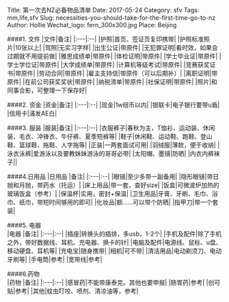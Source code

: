 Title: 第一次去NZ必备物品清单
Date: 2017-05-24
Category: sfv
Tags: mm,life,sfv
Slug: necessities-you-should-take-for-the-first-time-go-to-nz
Author: Hollie
Wechat_logo: fern_300x300.jpg
Place: Beijing

####1. 文件
|文件|备注|
|:---|:--|
|护照|首页、签证页复印携带|
|护照标准照片|10张以上|
|驾照|无实习字样|
|出生公证|带原件|
|无犯罪证明|看时效，如果会过期就不用提前做|
|雅思成绩单|带原件|
|体检证明|带原件|
|学士毕业证|带原件|
|学士学位证|带原件|
|大学成绩单|带原件|
|计算机等级考试|带原件|
|竞赛获奖证书|带原件|
|劳动合同|带原件|
|雇主支持信|带原件（可以后期补）|
|离职证明|带原件|
|在前公司获奖奖状|带原件|
|纳税清单|带原件|
|社保证明|带原件|
|照片|和同事合影，可整理一下保存好|

####2. 资金
|资金|备注|
|:---|:--|
|现金|1w纽币以内|
|银联卡|电子银行要带u盾|
|信用卡|浦发AE白|

####3. 服装
|服装|备注|
|:---|:--|
|衣服裤子|春秋为主，T恤衫、运动装、休闲装、毛衣、冲锋衣、牛仔裤、夏季短裤等|
|鞋子|休闲鞋、运动鞋、跑鞋、登山鞋、篮球鞋、拖鞋、人字拖等|
|正装|一两套面试可用|
|羽绒服|薄款，便于收纳|
|泳衣泳裤|爱游泳以及要教妹妹游泳的哥哥必带|
|太阳帽、墨镜|防晒|
|内衣内裤袜子||

####4.日用品
|日用品	|备注|
|:---|:--|
|眼镜|至少多带一副备用|
|隐形眼镜|带日抛和月抛，带药水（托运）|
|床上用品|带一套，查好size|
|饭盒|可微波炉加热的玻璃饭盒（参考）|
|保温杯|实用，密封+保温|
|卫生用品|牙膏、牙刷、毛巾、浴巾、纸巾，带短时间够用的即可|
|化妆品|额……可以带个防晒|
|指甲刀|带一个套装|

####5. 电器	
|电器		|备注|
|:---|:--|
|插座|转换头的插排，多usb，1-2个|
|手机及配件|除了手机之外，带好数据线、耳机、充电器、换卡的针|
|电脑及配件|电源线、鼠标、u盘、移动硬盘、耳机等|
|充电宝|随身携带|
|相机|可不带|
|清洁用品|电动剃须刀、电动牙刷等|
|手电筒|参考|
|宽带线|参考|

####6.药物		
|药物			|备注|
|:---|:--|
|感冒药|不能带康泰克。其他也要申报|
|肠胃药|参考|
|创可贴|参考|
|其他|蚊虫叮咬、喷剂、清凉油等，参考|
